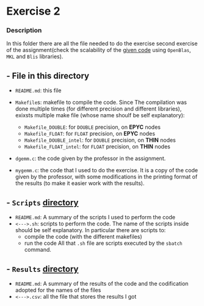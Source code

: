 # Exercise 2

### Description

In this folder there are all the file needed to do the exercise second exercise of the assignment(check the scalability of the [given code](dgemm.c) using `OpenBlas`, `MKL` and `Blis` libraries).

## - File in this directory

- `README.md`: this file
- `Makefile`s: makefile to compile the code. Since The compilation was done multiple times (for different precision and different libraries), exixsts multiple make file (whose name shoulf be self explanatory): 
    - `Makefile_DOUBLE`: for `DOUBLE` precision, on **EPYC** nodes
    - `Makefile_FLOAT`: for `FLOAT` precision, on **EPYC** nodes
    - `Makefile_DOUBLE_intel`: for `DOUBLE` precision, on **THIN** nodes
    - `Makefile_FLOAT_intel`: for `FLOAT` precision, on **THIN** nodes

- `dgemm.c`: the code given by the professor in the assignment. 
- `mygemm.c`: the code that I used to do the exercise. It is a copy of the code given by the professor, with some modifications in the printing format of the results (to make it easier work with the results).

## - `Scripts` [directory](scripts)

- `README.md`: A summary of the scripts I used to perform the code
- `<--->.sh`: scripts to perform the code. The name of the scripts inside should be self explanatory. In particular there are scripts to:
    - compile the code (with the different makefiles)
    - run the code
All that `.sh` file are scripts executed by the `sbatch` command.

## - `Results` [directory](results)

- `README.md`: A summary of the results of the code and the codification adopted for the names of the files
- `<--->.csv`: all the file that stores the results I got
